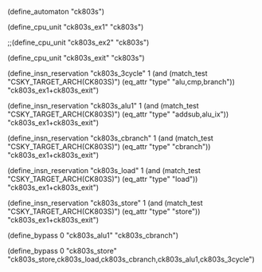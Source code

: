 (define_automaton "ck803s")

(define_cpu_unit "ck803s_ex1" "ck803s")

;;(define_cpu_unit "ck803s_ex2" "ck803s")

(define_cpu_unit "ck803s_exit" "ck803s")

(define_insn_reservation "ck803s_3cycle" 1
  (and (match_test "CSKY_TARGET_ARCH(CK803S)")
       (eq_attr "type" "alu,cmp,branch"))
  "ck803s_ex1+ck803s_exit")

(define_insn_reservation "ck803s_alu1" 1
  (and (match_test "CSKY_TARGET_ARCH(CK803S)")
       (eq_attr "type" "addsub,alu_ix"))
  "ck803s_ex1+ck803s_exit")

(define_insn_reservation "ck803s_cbranch" 1
  (and (match_test "CSKY_TARGET_ARCH(CK803S)")
       (eq_attr "type" "cbranch"))
  "ck803s_ex1+ck803s_exit")

(define_insn_reservation "ck803s_load" 1
  (and (match_test "CSKY_TARGET_ARCH(CK803S)")
       (eq_attr "type" "load"))
  "ck803s_ex1+ck803s_exit")

(define_insn_reservation "ck803s_store" 1
  (and (match_test "CSKY_TARGET_ARCH(CK803S)")
       (eq_attr "type" "store"))
  "ck803s_ex1+ck803s_exit")

(define_bypass 0 "ck803s_alu1" "ck803s_cbranch")

(define_bypass 0 "ck803s_store" "ck803s_store,ck803s_load,ck803s_cbranch,ck803s_alu1,ck803s_3cycle")